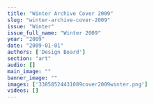 ```yaml
---
title: "Winter Archive Cover 2009"
slug: "winter-archive-cover-2009"
issue: "Winter"
issue_full_name: "Winter 2009"
year: "2009"
date: "2009-01-01"
authors: ['Design Board']
section: "art"
audio: []
main_image: ""
banner_image: ""
images: ['33858524431089cover2009winter.png']
videos: []
---
```

